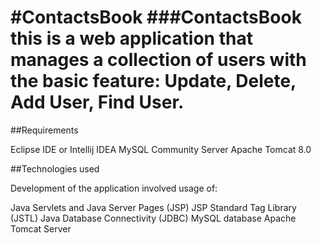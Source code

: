 #ContactsBook
###ContactsBook this is a web application that manages a collection of users with the basic feature: Update, Delete, Add User, Find User.
======================================

##Requirements

Eclipse IDE or Intellij IDEA
MySQL Community Server
Apache Tomcat 8.0
  
##Technologies used

Development of the application involved usage of:

Java Servlets and Java Server Pages (JSP)
JSP Standard Tag Library (JSTL)
Java Database Connectivity (JDBC)
MySQL database
Apache Tomcat Server
